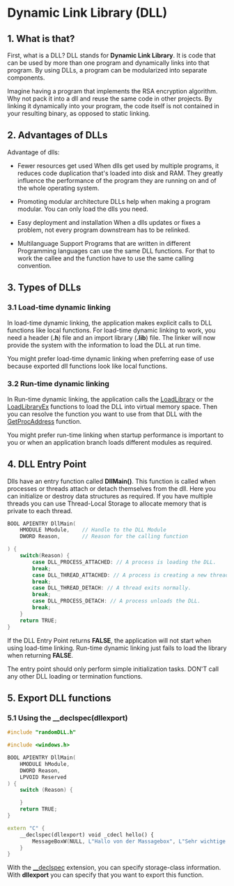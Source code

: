 # Dynamic Link Library (DLL)

## 1. What is that?
First, what is a DLL?
DLL stands for **Dynamic Link Library**.
It is code that can be used by more than one program and dynamically links into that program.
By using DLLs, a program can be modularized into separate components.

Imagine having a program that implements the RSA encryption algorithm.
Why not pack it into a dll and reuse the same code in other projects.
By linking it dynamically into your program, the code itself is not contained in your resulting binary, as opposed to static linking.

## 2. Advantages of DLLs

Advantage of dlls:

- Fewer resources get used
  When dlls get used by multiple programs, it reduces code duplication that's loaded into disk and RAM.
  They greatly influence the performance of the program they are running on and of the whole operating system.

- Promoting modular architecture
  DLLs help when making a program modular. You can only load the dlls you need.

- Easy deployment and installation
  When a dlls updates or fixes a problem, not every program downstream has to be relinked.

- Multilanguage Support
  Programs that are written in different Programming languages can use the same DLL functions.
  For that to work the callee and the function have to use the same calling convention. 

## 3. Types of DLLs

### 3.1 Load-time dynamic linking
In load-time dynamic linking, the application makes explicit calls to DLL functions like local functions.
For load-time dynamic linking to work, you need a header (**.h**) file and an import library (**.lib**) file.
The linker will now provide the system with the information to load the DLL at run time.

You might prefer load-time dynamic linking when preferring ease of use because exported dll functions look like local functions.

### 3.2 Run-time dynamic linking
In Run-time dynamic linking, the application calls the [LoadLibrary](https://learn.microsoft.com/en-us/windows/win32/api/libloaderapi/nf-libloaderapi-loadlibrarya)
or the [LoadLibraryEx](https://learn.microsoft.com/en-us/windows/desktop/api/LibLoaderAPI/nf-libloaderapi-loadlibraryexa) functions to load the DLL into virtual memory space.
Then you can resolve the function you want to use from that DLL with the [GetProcAddress](https://learn.microsoft.com/en-us/windows/win32/api/libloaderapi/nf-libloaderapi-getprocaddress) 
function.

You might prefer run-time linking when startup performance is important to you or when an application branch loads different modules as required.

## 4. DLL Entry Point
Dlls have an entry function called **DllMain()**.
This function is called when processes or threads attach or detach themselves from the dll.
Here you can initialize or destroy data structures as required.
If you have multiple threads you can use Thread-Local Storage to allocate memory that is private to each thread.

```cpp
BOOL APIENTRY DllMain(
    HMODULE hModule,    // Handle to the DLL Module
    DWORD Reason,       // Reason for the calling function

) {
    switch(Reason) {
        case DLL_PROCESS_ATTACHED: // A process is loading the DLL.
        break;
        case DLL_THREAD_ATTACHED: // A process is creating a new thread.
        break;
        case DLL_THREAD_DETACH: // A thread exits normally.
        break;
        case DLL_PROCESS_DETACH: // A process unloads the DLL.
        break;
    }
    return TRUE;
}
```

If the DLL Entry Point returns **FALSE**, the application will not start when using load-time linking.
Run-time dynamic linking just fails to load the library when returning **FALSE**.

The entry point should only perform simple initialization tasks. DON'T call any other DLL loading or termination functions.

## 5. Export DLL functions

### 5.1 Using the __declspec(dllexport)

```cpp
#include "randomDLL.h"

#include <windows.h>

BOOL APIENTRY DllMain(
	HMODULE hModule,
	DWORD Reason,
	LPVOID Reserved
) {
	switch (Reason) {

	}
	return TRUE;
}

extern "C" {
	__declspec(dllexport) void _cdecl hello() {
		MessageBoxW(NULL, L"Hallo von der Massagebox", L"Sehr wichtige ansage", MB_OK);
	}
}
```

With the [__declspec](https://learn.microsoft.com/en-us/cpp/cpp/declspec?view=msvc-170) extension, you can specify storage-class information.
With **dllexport** you can specify that you want to export this function.
